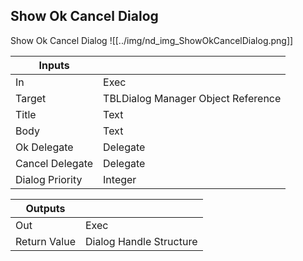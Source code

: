 ## Show Ok Cancel Dialog
Show Ok Cancel Dialog
![[../img/nd_img_ShowOkCancelDialog.png]]

|Inputs||
|--|--|
| In | Exec |
| Target | TBLDialog Manager Object Reference |
| Title | Text |
| Body | Text |
| Ok Delegate | Delegate |
| Cancel Delegate | Delegate |
| Dialog Priority | Integer |

|Outputs||
|--|--|
| Out | Exec |
| Return Value | Dialog Handle Structure |
